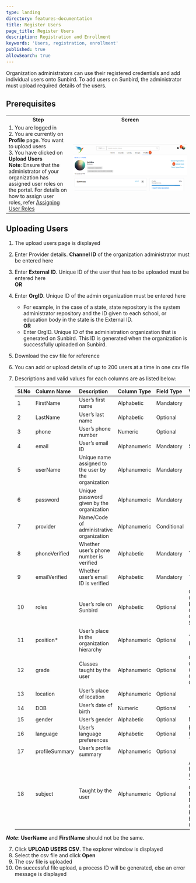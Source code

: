 ```yaml
---
type: landing
directory: features-documentation
title: Register Users
page_title: Register Users
description: Registration and Enrollment
keywords: 'Users, registration, enrollment'
published: true
allowSearch: true
---
```

Organization administrators can use their registered credentials and add individual users onto Sunbird. To add users on Sunbird, the administrator must upload required details of the users.

## Prerequisites
<table>
  <tr>
    <th style="width:35%;">Step</th>
    <th style="width:65%;">Screen</th>
  </tr>
  <tr>
    <td>1. You are logged in <br>2. You are currently on <strong>Profile</strong> page. You want to upload users <br>3. You have clicked on <b>Upload Users</b> <br><b>Note</b>: Ensure that the administrator of your organization has assigned user roles on the portal. For details on how to assign user roles, refer <a href="http://www.sunbird.org/features-documentation/admin_assigning_users" target="_blank">Assigning User Roles</a>
      </td>
      <td><img src="pages/features-documentation/images/upldusr_prereqsite.png"></td>
  </tr>
    </table>

## Uploading Users

1. The upload users page is displayed 
2. Enter Provider details. **Channel ID** of the organization administrator must be entered here
3. Enter **External ID**. Unique ID of the user that has to be uploaded must be entered here <br /> **OR**
4. Enter **OrgID**. Unique ID of the admin organization must be entered here
    
     - For example, in the case of a state, state repository is the system administrator repository and the ID given to each school, or education body in the state is the External ID. <br /> **OR**
      - Enter OrgID. Unique ID of the administration organization that is generated on Sunbird. This ID is generated when the organization is successfully uploaded on Sunbird.

4. Download the csv file for reference
5. You can add or upload details of up to 200 users at a time in one csv file
6. Descriptions and valid values for each columns are as listed below:

   Sl.No |Column Name  |Description  |Column Type  |Field Type |Valid Values
   ------|-------------|-------------|-------------|-----------|-------------
   1 |FirstName  |User’s first name  |Alphabetic |Mandatory  |
   2 |LastName |User’s last name |Alphabetic |Optional |
   3 |phone  |User’s phone number  |Numeric  |Optional |
   4 |email  |User’s email ID  |Alphanumeric |Mandatory  |Standard email ID format
   5 |userName |Unique name assigned to the user by the organization |Alphanumeric |Mandatory  |
   6 |password |Unique password given by the organization  |Alphanumeric |Mandatory  |
   7 |provider |Name/Code of administrative organization |Alphanumeric |Conditional  |
   8 |phoneVerified  |Whether user’s phone number is verified  |Alphabetic |Mandatory  |TRUE
   9 |emailVerified  |Whether user’s email ID is verified  |Alphabetic |Mandatory  |TRUE
   10  |roles  |User’s role on Sunbird |Alphabetic |Optional |CONTENT_CREATOR, CONTENT_REVIEWER, FLAG_REVIEWER, COURSE_MENTOR, ORG_ADMIN, SYSTEM_ADMINISTRATION
   11  |position*  |User’s place in the organization hierarchy |Alphanumeric |Optional |THIS FIELD IS NO LONGER IN USE
   12  |grade  |Classes taught by the user |Alphanumeric |Optional |Class 1, Class 2, Class 3, Class 4, Class 5, Class 6, Class 7, Class 8, Class 9, Class 10, Kindergarten, Other
   13  |location |User’s place of location |Alphanumeric |Optional |
   14  |DOB  |User’s date of birth |Numeric  |Optional |YYYY-MM-DD
   15  |gender |User’s gender  |Alphabetic |Optional |Male, Female, Transgender
   16  |language |User’s language preferences  |Alphabetic |Optional |English, Gujarati, Hindi, Kannada, Marathi, Punjabi, Tamil, Telugu
   17  |profileSummary |User’s profile summary |Alphanumeric |Optional |
   18  |subject  |Taught by the user |Alphanumeric |Optional |Assamese, Bengali, English, Hindi, Kannada, Malayalam, Oriya, Punjabi, Tamil, Telugu, Urdu, Biology, Chemistry, Physics, Mathematics, Environmental Studies, Geography, History, Political Science, Economics, Sanskrit, Gujarati, Marathi, Nepali

***Note***: 
   **UserName** and **FirstName** should not be the same.

7. Click **UPLOAD USERS CSV**. The explorer window is displayed
8. Select the csv file and click **Open**
9. The csv file is uploaded
10. On successful file upload, a process ID will be generated, else an error message is displayed
